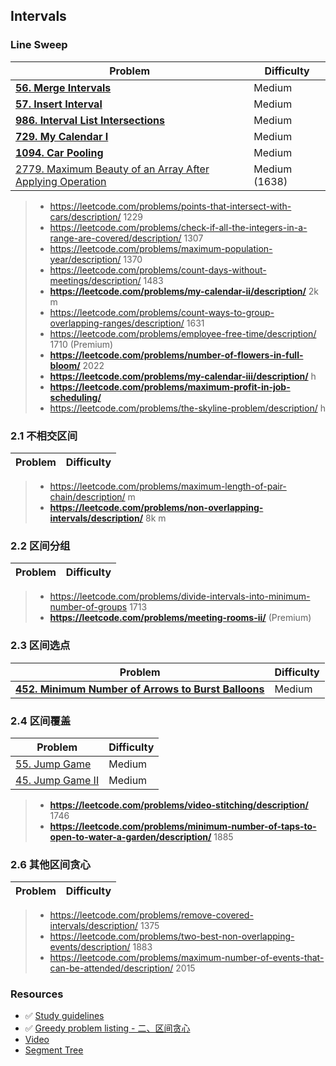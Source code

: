 ## Intervals
### Line Sweep
| Problem          | Difficulty |
|------------------|------------|
|**[56. Merge Intervals](../leetcode/56.merge-intervals.md)**|Medium|
|**[57. Insert Interval](../leetcode/57.insert-interval.md)**|Medium|
|**[986. Interval List Intersections](../leetcode/986.interval-list-intersections.md)**|Medium|
|**[729. My Calendar I](../leetcode/729.my-calendar-i.md)**|Medium|
|**[1094. Car Pooling](../leetcode/1094.car-pooling.md)**|Medium|
|[2779. Maximum Beauty of an Array After Applying Operation](../leetcode/2779.maximum-beauty-of-an-array-after-applying-operation.md)|Medium (1638)|

> * https://leetcode.com/problems/points-that-intersect-with-cars/description/ 1229
> * https://leetcode.com/problems/check-if-all-the-integers-in-a-range-are-covered/description/ 1307
> * https://leetcode.com/problems/maximum-population-year/description/ 1370
> * https://leetcode.com/problems/count-days-without-meetings/description/ 1483
> * **https://leetcode.com/problems/my-calendar-ii/description/** 2k m
> * https://leetcode.com/problems/count-ways-to-group-overlapping-ranges/description/ 1631
> * https://leetcode.com/problems/employee-free-time/description/ 1710 (Premium)
> * **https://leetcode.com/problems/number-of-flowers-in-full-bloom/** 2022
> * **https://leetcode.com/problems/my-calendar-iii/description/** h
> * **https://leetcode.com/problems/maximum-profit-in-job-scheduling/**
> * https://leetcode.com/problems/the-skyline-problem/description/ h

### 2.1 不相交区间
| Problem          | Difficulty |
|------------------|------------|
> * https://leetcode.com/problems/maximum-length-of-pair-chain/description/ m
> * **https://leetcode.com/problems/non-overlapping-intervals/description/** 8k m

### 2.2 区间分组
| Problem          | Difficulty |
|------------------|------------|
> * https://leetcode.com/problems/divide-intervals-into-minimum-number-of-groups 1713
> * **https://leetcode.com/problems/meeting-rooms-ii/** (Premium)

### 2.3 区间选点
| Problem          | Difficulty |
|------------------|------------|
|**[452. Minimum Number of Arrows to Burst Balloons](../leetcode/452.minimum-number-of-arrows-to-burst-balloons.md)**|Medium|

### 2.4 区间覆盖
| Problem          | Difficulty |
|------------------|------------|
|[55. Jump Game](../leetcode/55.jump-game.md)|Medium|
|[45. Jump Game II](../leetcode/45.jump-game-ii.md)|Medium|

> * **https://leetcode.com/problems/video-stitching/description/** 1746
> * **https://leetcode.com/problems/minimum-number-of-taps-to-open-to-water-a-garden/description/** 1885

### 2.6 其他区间贪心
| Problem          | Difficulty |
|------------------|------------|
> * https://leetcode.com/problems/remove-covered-intervals/description/ 1375
> * https://leetcode.com/problems/two-best-non-overlapping-events/description/ 1883
> * https://leetcode.com/problems/maximum-number-of-events-that-can-be-attended/description/ 2015

### Resources
* ✅ [Study guidelines](https://leetcode.com/discuss/study-guide/2166045/)
* ✅ [Greedy problem listing - 二、区间贪心](https://huxulm.github.io/lc-rating/list/greedy)
* [Video](https://www.bilibili.com/video/BV1qY411n7Qs/?vd_source=2f62e0e1762a6703c96771d3baa35968)
* [Segment Tree](https://leetcode.cn/problems/my-calendar-i/solutions/1646264/by-jiang-hui-4-pyfn/)